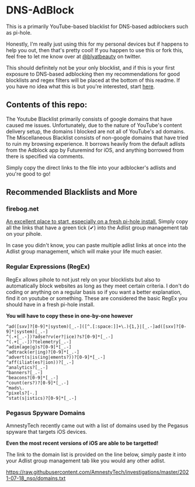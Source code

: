 # DNS-AdBlock
This is a primarily YouTube-based blacklist for DNS-based adblockers such as pi-hole.

Honestly, I'm really just using this for my personal devices but if happens to help you out, then that's pretty cool!
If you happen to use this or fork this, feel free to let me know over at [@blyatbeauty](https://twitter.com/blyatbeauty) on twitter. 

This should definitely not be your only blocklist, and if this is your first exposure to DNS-based adblocking then my recommendations for good blocklists and regex filters will be placed at the bottom of this readme. If you have no idea what this is but you're interested, start [here](https://www.youtube.com/watch?v=KBXTnrD_Zs4).

## Contents of this repo:

The Youtube Blacklist primarily consists of google domains that have caused me issues. Unfortunately, due to the nature of YouTube's content delivery setup, the domains I blocked are not all of YouTube's ad domains. 
The Miscellaneous Blacklist consists of non-google domains that have tried to ruin my browsing experience. It borrows heavily from the default adlists from the Adblock app by Futuremind for iOS, and anything borrowed from there is specified via comments.

Simply copy the direct links to the file into your adblocker's adlists and you're good to go!



## Recommended Blacklists and More
### firebog.net
[An excellent place to start, especially on a fresh pi-hole install.](firebog.net)
Simply copy all the links that have a green tick (✔) into the Adlist group management tab on your pihole.

In case you didn't know, you can paste multiple adlist links at once into the Adlist group management, which will make your life much easier.

### Regular Expressions (RegEx)
RegEx allows pihole to not just rely on your blocklists but also to automatically block websites as long as they meet certain criteria.
I don't do coding or anything on a regular basis so if you want a better explanation, find it on youtube or something.
These are considered the basic RegEx you should have in a fresh pi-hole install.

**You will have to copy these in one-by-one however**

    ^ad([sxv]?[0-9]*|system)[_.-]([^.[:space:]]+\.){1,}|[_.-]ad([sxv]?[0-9]*|system)[_.-]
    ^(.+[_.-])?adse?rv(er?|ice)?s?[0-9]*[_.-]
    ^(.+[_.-])?telemetry[_.-]
    ^adim(age|g)s?[0-9]*[_.-]
    ^adtrack(er|ing)?[0-9]*[_.-]
    ^advert(s|is(ing|ements?))?[0-9]*[_.-]
    ^aff(iliat(es?|ion))?[_.-]
    ^analytics?[_.-]
    ^banners?[_.-]
    ^beacons?[0-9]*[_.-]
    ^count(ers?)?[0-9]*[_.-]
    ^mads\.
    ^pixels?[-.]
    ^stat(s|istics)?[0-9]*[_.-]

### Pegasus Spyware Domains
AmnestyTech recently came out with a list of domains used by the Pegasus spyware that targets iOS devices.

**Even the most recent versions of iOS are able to be targetted!**

The link to the domain list is provided on the line below, simply paste it into your Adlist group management tab like you would any other adlist.

https://raw.githubusercontent.com/AmnestyTech/investigations/master/2021-07-18_nso/domains.txt
